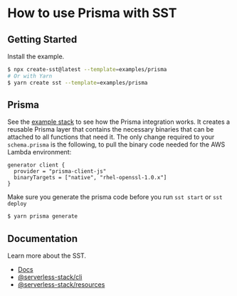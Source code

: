 # How to use Prisma with SST

## Getting Started

Install the example.

```bash
$ npx create-sst@latest --template=examples/prisma
# Or with Yarn
$ yarn create sst --template=examples/prisma
```

## Prisma

See the [example stack](stacks/index.ts) to see how the Prisma integration works. It creates a reusable Prisma layer that contains the necessary binaries that can be attached to all functions that need it. The only change required to your `schema.prisma` is the following, to pull the binary code needed for the AWS Lambda environment:

```
generator client {
  provider = "prisma-client-js"
  binaryTargets = ["native", "rhel-openssl-1.0.x"]
}
```

Make sure you generate the prisma code before you run `sst start` or `sst deploy`

```bash
$ yarn prisma generate
```

## Documentation

Learn more about the SST.

- [Docs](https://docs.sst.dev/)
- [@serverless-stack/cli](https://docs.sst.dev/packages/cli)
- [@serverless-stack/resources](https://docs.sst.dev/packages/resources)
